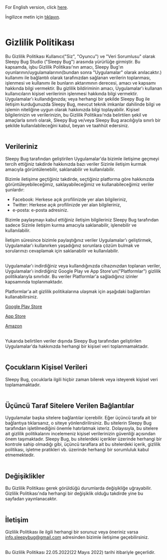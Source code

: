For English version, click [here](../../games/privacy/privacyPolicy-en.md).

İngilizce metin için [tıklayın](../../games/privacy/privacyPolicy-en.md).
<br><br>
# Gizlilik Politikası

Bu Gizlilik Politikası Kullanıcı("Siz", "Oyuncu") ve "Veri Sorumlusu" olarak Sleepy Bug Studio ("Sleepy Bug") arasında yürürlüğe girmiştir. Bu kapsamda, işbu Gizlilik Politikası'nın amacı, Sleepy Bug'ın oyunlarının/uygulamalarının(bundan sonra "Uygulamalar" olarak anılacaktır.) kullanımı ile bağlantılı olarak tarafınızdan sağlanan verilerin toplanması, işlenmesi ve kullanımı ile bunların aktarımının derecesi, amacı ve kapsamı hakkında bilgi vermektir. Bu gizlilik bildiriminin amacı, Uygulamalar'ı kullanan kullanıcıların kişisel verilerinin işlenmesi hakkında bilgi vermektir. Uygulamalar'ı kullandığınızda; veya herhangi bir şekilde Sleepy Bug ile iletişim kurduğunuzda Sleepy Bug, mevcut teknik imkanlar dahilinde bilgi ve işlemin niteliğine uygun olarak hakkınızda bilgi toplayabilir. Kişisel bilgilerinizin ve verilerinizin, bu Gizlilik Politikası'nda belirtilen şekil ve amaçlarla sınırlı olarak, Sleepy Bug ve/veya Sleepy Bug aracılığıyla sınırlı bir şekilde kullanılabileceğini kabul, beyan ve taahhüt edersiniz. 
<br><br>

## Verileriniz

Sleepy Bug tarafından geliştirilen Uygulamalar'da bizimle iletişime geçmeyi tercih ettiğiniz takdirde hakkınızda bazı veriler Sizinle iletişim kurmak amacıyla görüntülenebilir, saklanabilir ve kullanılabilir.

Bizimle iletişime geçtiğiniz takdirde, seçtiğiniz platforma göre hakkınızda görüntüleyebileceğimiz, saklayabileceğimiz ve kullanabileceğimiz veriler şunlardır:
- Facebook: Herkese açık profilinizde yer alan bilgileriniz,
- Twitter: Herkese açık profilinizde yer alan bilgileriniz,
- e-posta: e-posta adresiniz.

Bizimle paylaşmayı kabul ettiğiniz iletişim bilgileriniz Sleepy Bug tarafından sadece Sizinle iletişim kurma amacıyla saklanabilir, işlenebilir ve kullanılabilir.

İletişim süresince bizimle paylaştığınız veriler Uygulamalar'ı geliştirmek, Uygulamalar'ı kullanırken yaşadığınız sorunlara çözüm bulmak ve sorularınızı cevaplamak için saklanabilir ve kullanılabilir.
<br><br>

Uygulamalar'ı indirdiğiniz veya kullandığınızda cihazınızdan toplanan veriler, Uygulamalar'ı indirdiğiniz Google Play ve App Store'un("Platformlar") gizlilik politikalarıyla sınırlıdır. Bu veriler Platformlar'a sağladığınız izinler kapsamında toplanmaktadır.

Platformlar'a ait gizlilik politikalarına ulaşmak için aşağıdaki bağlantıları kullanabilirsiniz.

[Google Play Store](https://policies.google.com/privacy?hl=tr-TR)

[App Store](https://www.apple.com/tr/legal/privacy/tr/)

[Amazon](https://www.amazon.com/gp/help/customer/display.html?nodeId=GX7NJQ4ZB8MHFRNJ)
<br><br>

Yukarıda belirtilen veriler dışında Sleepy Bug tarafından geliştirilen Uygulamalar'da hakkınızda herhangi bir kişisel veri toplanmamaktadır.
<br><br>

## Çocukların Kişisel Verileri

Sleepy Bug, çocuklarla ilgili hiçbir zaman bilerek veya isteyerek kişisel veri toplamamaktadır.
<br><br>

## Üçüncü Taraf Sitelere Verilen Bağlantılar

Uygulamalar başka sitelere bağlantılar içerebilir. Eğer üçüncü tarafa ait bir bağlantıya tıklarsanız, o siteye yönlendirilirsiniz. Bu sitelerin Sleepy Bug tarafından işletilmediğini önemle hatırlatmak isteriz. Dolayısıyla, bu sitelere ait gizlilik politikalarını incelemeniz kişisel verilerinizin güvenliği açısından önem taşımaktadır. Sleepy Bug, bu sitelerdeki içerikler üzerinde herhangi bir kontrole sahip olmadığı gibi, üçüncü taraflara ait bu sitelerdeki içerik, gizlilik politikası, işletme pratikleri vb. üzerinde herhangi bir sorumluluk kabul etmemektedir.
<br><br>

## Değişiklikler

Bu Gizlilik Politikası gerek görüldüğü durumlarda değişikliğe uğrayabilir. Gizlilik Politikası'nda herhangi bir değişiklik olduğu takdirde yine bu sayfadan yayınlanacaktır.
<br><br>

## İletişim

Gizlilik Politikası ile ilgili herhangi bir sorunuz veya öneriniz varsa [info.sleepybug@gmail.com](mailto:info.sleepybug@gmail.com) adresinden bizimle iletişime geçebilirsiniz.
<br><br>

Bu Gizlilik Politikası 22.05.2022(22 Mayıs 2022) tarihi itibariyle geçerlidir.
